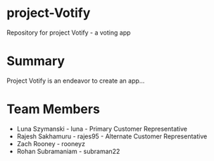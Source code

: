 # project-Votify
Repository for project Votify - a voting app
# Summary
Project Votify is an endeavor to create an app...
# Team Members
* Luna Szymanski - luna - Primary Customer Representative
* Rajesh Sakhamuru - rajes95 - Alternate Customer Representative
* Zach Rooney - rooneyz
* Rohan Subramaniam - subraman22
